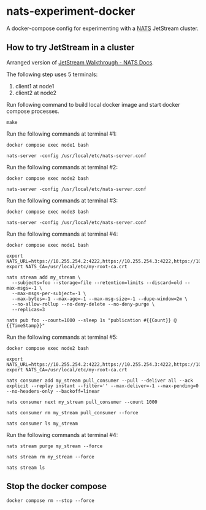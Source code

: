 nats-experiment-docker
======================

A docker-compose config for experimenting with a [NATS](https://nats.io/) JetStream cluster.

## How to try JetStream in a cluster

Arranged version of [JetStream Walkthrough - NATS Docs](https://docs.nats.io/nats-concepts/jetstream/js_walkthrough).

The following step uses 5 terminals:

1. client1 at node1
2. client2 at node2

Run following command to build local docker image and start docker compose processes.

```
make
```

Run the following commands at terminal #1:

```
docker compose exec node1 bash
```

```
nats-server -config /usr/local/etc/nats-server.conf
```

Run the following commands at terminal #2:

```
docker compose exec node2 bash
```

```
nats-server -config /usr/local/etc/nats-server.conf
```

Run the following commands at terminal #3:

```
docker compose exec node3 bash
```

```
nats-server -config /usr/local/etc/nats-server.conf
```

Run the following commands at terminal #4:

```
docker compose exec node1 bash
```

```
export NATS_URL=https://10.255.254.2:4222,https://10.255.254.3:4222,https://10.255.254.4:4222
export NATS_CA=/usr/local/etc/my-root-ca.crt
```

```
nats stream add my_stream \
  --subjects=foo --storage=file --retention=limits --discard=old --max-msgs=-1 \
  --max-msgs-per-subject=-1 \
  --max-bytes=-1 --max-age=-1 --max-msg-size=-1 --dupe-window=2m \
  --no-allow-rollup --no-deny-delete --no-deny-purge \
  --replicas=3
```

```
nats pub foo --count=1000 --sleep 1s "publication #{{Count}} @ {{TimeStamp}}"
```


Run the following commands at terminal #5:

```
docker compose exec node2 bash
```

```
export NATS_URL=https://10.255.254.2:4222,https://10.255.254.3:4222,https://10.255.254.4:4222
export NATS_CA=/usr/local/etc/my-root-ca.crt
```

```
nats consumer add my_stream pull_consumer --pull --deliver all --ack explicit --replay instant --filter='' --max-deliver=-1 --max-pending=0 --no-headers-only --backoff=linear
```

```
nats consumer next my_stream pull_consumer --count 1000
```

```
nats consumer rm my_stream pull_consumer --force
```

```
nats consumer ls my_stream
```

Run the following commands at terminal #4:

```
nats stream purge my_stream --force
```

```
nats stream rm my_stream --force
```

```
nats stream ls
```

## Stop the docker compose

```
docker compose rm --stop --force
```
